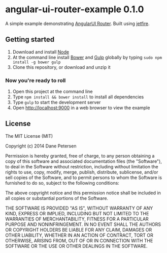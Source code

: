 # angular-ui-router-example 0.1.0

A simple example demonstrating [AngularUI Router](https://github.com/angular-ui/ui-router). Built using [jetfire](https://github.com/thegreatsunra/jetfire).

## Getting started

1. Download and install [Node](http://nodejs.org)
1. At the command line install [Bower](http://bower.io) and [Gulp](http://gulpjs.com) globally by typing `sudo npm install -g bower gulp`
1. Clone this repository, or download and unzip it

### Now you're ready to roll

1. Open this project at the command line
1. Type `npm install && bower install` to install all dependencies
1. Type `gulp` to start the development server
1. Open [http://localhost:9000](http://localhost:9000) in a web browser to view the example

## License

The MIT License (MIT)

Copyright (c) 2014 Dane Petersen

Permission is hereby granted, free of charge, to any person obtaining a copy
of this software and associated documentation files (the "Software"), to deal
in the Software without restriction, including without limitation the rights
to use, copy, modify, merge, publish, distribute, sublicense, and/or sell
copies of the Software, and to permit persons to whom the Software is
furnished to do so, subject to the following conditions:

The above copyright notice and this permission notice shall be included in
all copies or substantial portions of the Software.

THE SOFTWARE IS PROVIDED "AS IS", WITHOUT WARRANTY OF ANY KIND, EXPRESS OR
IMPLIED, INCLUDING BUT NOT LIMITED TO THE WARRANTIES OF MERCHANTABILITY,
FITNESS FOR A PARTICULAR PURPOSE AND NONINFRINGEMENT. IN NO EVENT SHALL THE
AUTHORS OR COPYRIGHT HOLDERS BE LIABLE FOR ANY CLAIM, DAMAGES OR OTHER
LIABILITY, WHETHER IN AN ACTION OF CONTRACT, TORT OR OTHERWISE, ARISING FROM,
OUT OF OR IN CONNECTION WITH THE SOFTWARE OR THE USE OR OTHER DEALINGS IN
THE SOFTWARE.
